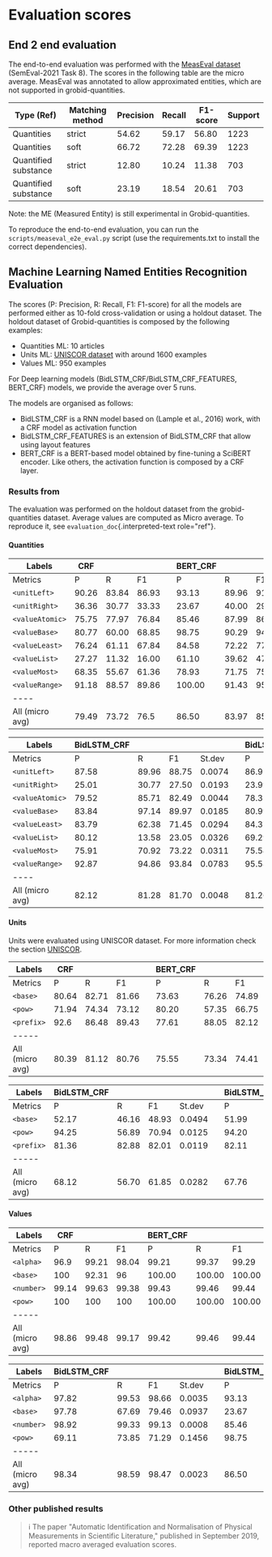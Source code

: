 # Evaluation scores

## End 2 end evaluation

The end-to-end evaluation was performed with the [MeasEval dataset](https://github.com/harperco/MeasEval) (SemEval-2021
Task 8).
The scores in the following table are the micro average. MeasEval was annotated to allow approximated entities, which
are not supported in grobid-quantities.

| Type (Ref)           | Matching  method | Precision | Recall | F1-score | Support |
|----------------------|------------------|-----------|--------|----------|---------|
| Quantities           | strict           | 54.62     | 59.17  | 56.80    | 1223    |
| Quantities           | soft             | 66.72     | 72.28  | 69.39    | 1223    |
| Quantified substance | strict           | 12.80     | 10.24  | 11.38    | 703     |
| Quantified substance | soft             | 23.19     | 18.54  | 20.61    | 703     |

Note: the ME (Measured Entity) is still experimental in Grobid-quantities.

To reproduce the end-to-end evaluation, you can run the `scripts/measeval_e2e_eval.py` script (use the requirements.txt
to install the correct dependencies).

## Machine Learning Named Entities Recognition Evaluation

The scores (P: Precision, R: Recall, F1: F1-score) for all the models are performed either as 10-fold cross-validation
or using a holdout dataset.
The holdout dataset of Grobid-quantities is composed by the following examples:

- Quantities ML: 10 articles
- Units ML: [UNISCOR dataset](references.md) with around 1600 examples
- Values ML: 950 examples

For Deep learning models (BidLSTM_CRF/BidLSTM_CRF_FEATURES, BERT_CRF) models, we provide the average over 5 runs.

The models are organised as follows:

- BidLSTM_CRF is a RNN model based on (Lample et al., 2016) work, with a CRF model as activation function
- BidLSTM_CRF_FEATURES is an extension of BidLSTM_CRF that allow using layout features
- BERT_CRF is a BERT-based model obtained by fine-tuning a SciBERT encoder. Like others, the activation function is
  composed by a CRF layer.

### Results from

The evaluation was performed on the holdout dataset from the grobid-quantities dataset.
Average values are computed as Micro average.
To reproduce it, see `evaluation_doc`{.interpreted-text role="ref"}.

#### Quantities

| Labels          | CRF   |       |       |              | BERT_CRF |       |       |        | Support |
|-----------------|-------|-------|-------|--------------|----------|-------|-------|--------|---------|
| Metrics         | P     | R     | F1    |              | P        | R     | F1    | St.dev |         |
| `<unitLeft>`    | 90.26 | 83.84 | 86.93 |              | 93.13    | 89.96 | 91.52 | 0.0086 | 464     |
| `<unitRight>`   | 36.36 | 30.77 | 33.33 |              | 23.67    | 40.00 | 29.70 | 0.0139 | 13      |
| `<valueAtomic>` | 75.75 | 77.97 | 76.84 |              | 85.46    | 87.99 | 86.70 | 0.0041 | 581     |
| `<valueBase>`   | 80.77 | 60.00 | 68.85 |              | 98.75    | 90.29 | 94.33 | 0.0163 | 35      |
| `<valueLeast>`  | 76.24 | 61.11 | 67.84 |              | 84.58    | 72.22 | 77.91 | 0.0212 | 126     |
| `<valueList>`   | 27.27 | 11.32 | 16.00 |              | 61.10    | 39.62 | 47.79 | 0.0262 | 53      |
| `<valueMost>`   | 68.35 | 55.67 | 61.36 |              | 78.93    | 71.75 | 75.16 | 0.0179 | 97      |
| `<valueRange>`  | 91.18 | 88.57 | 89.86 |              | 100.00   | 91.43 | 95.52 | 0.0000 | 35      |
| ----            |
| All (micro avg) | 79.49 | 73.72 | 76.5  |              | 86.50    | 83.97 | 85.22 | 0.0031 | 1404    |

| Labels          | BidLSTM_CRF |       |       |        |        | BidLSTM_CRF_FEATURES |       |       |        | Support |
|-----------------|-------------|-------|-------|--------|--------|----------------------|-------|-------|--------|---------|
| Metrics         | P           | R     | F1    | St.dev |        | P                    | R     | F1    | St.dev |         |
| `<unitLeft>`    | 87.58       | 89.96 | 88.75 | 0.0074 |        | 86.95                | 89.57 | 88.24 | 0.0097 | 464     |
| `<unitRight>`   | 25.01       | 30.77 | 27.50 | 0.0193 |        | 23.99                | 30.77 | 26.91 | 0.0146 | 13      |
| `<valueAtomic>` | 79.52       | 85.71 | 82.49 | 0.0044 |        | 78.33                | 86.57 | 82.24 | 0.0062 | 581     |
| `<valueBase>`   | 83.84       | 97.14 | 89.97 | 0.0185 |        | 80.99                | 97.14 | 88.32 | 0.0115 | 35      |
| `<valueLeast>`  | 83.79       | 62.38 | 71.45 | 0.0294 |        | 84.37                | 60.00 | 70.06 | 0.0335 | 126     |
| `<valueList>`   | 80.12       | 13.58 | 23.05 | 0.0326 |        | 69.29                | 14.34 | 23.37 | 0.0715 | 53      |
| `<valueMost>`   | 75.91       | 70.92 | 73.22 | 0.0311 |        | 75.54                | 67.01 | 70.99 | 0.0370 | 97      |
| `<valueRange>`  | 92.87       | 94.86 | 93.84 | 0.0783 |        | 95.58                | 97.14 | 96.35 | 0.0673 | 35      |
| ----            |             |       |
| All (micro avg) | 82.12       | 81.28 | 81.70 | 0.0048 |        | 81.26                | 81.11 | 81.19 | 0.0090 | 1404    | 

#### Units

Units were evaluated using UNISCOR dataset. For more information check the section [UNISCOR](references.md#uniscor).

| Labels          | CRF   |       |       | | BERT_CRF |       |       |        | Support |
|-----------------|-------|-------|-------|-|----------|-------|-------|--------|---------|
| Metrics         | P     | R     | F1    | | P        | R     | F1    | St.dev |         |
| `<base>`        | 80.64 | 82.71 | 81.66 | | 73.63    | 76.26 | 74.89 | 0.0231 | 3228    |
| `<pow>`         | 71.94 | 74.34 | 73.12 | | 80.20    | 57.35 | 66.75 | 0.0752 | 1773    |
| `<prefix>`      | 92.6  | 86.48 | 89.43 | | 77.61    | 88.05 | 82.12 | 0.0338 | 1287    |
| -----           |       
| All (micro avg) | 80.39 | 81.12 | 80.76 | | 75.55    | 73.34 | 74.41 | 0.0178 | 6288    |


| Labels          | BidLSTM_CRF |       |       |         | | BidLSTM_CRF_FEATURES |         |        |        | Support |
|-----------------|-------------|-------|-------|---------|-|----------------------|---------|--------|--------|---------|
| Metrics         | P           | R     | F1    | St.dev  | | P                    | R       | F1     | St.dev |         |
| `<base>`        | 52.17       | 46.16 | 48.93 | 0.0494  | | 51.99                | 48.00   | 49.88  | 0.0259 | 3228    |
| `<pow>`         | 94.25       | 56.89 | 70.94 | 0.0125  | | 94.20                | 56.92   | 70.96  | 0.0062 | 1773    |
| `<prefix>`      | 81.36       | 82.88 | 82.01 | 0.0119  | | 82.11                | 82.94   | 82.43  | 0.0201 | 1287    |
| -----           |             
| All (micro avg) | 68.12       | 56.70 | 61.85 | 0.0282  | | 67.76                | 57.67   | 62.29  | 0.0173 | 6288    |

#### Values

| Labels          | CRF   |       |       | BERT_CRF |        |        |        |         |
|-----------------|-------|-------|-------|----------|--------|--------|--------|---------|
| Metrics         | P     | R     | F1    | P        | R      | F1     | St.dev | Support |
| `<alpha>`       | 96.9  | 99.21 | 98.04 | 99.21    | 99.37  | 99.29  | 0.0017 | 464     |   
| `<base>`        | 100   | 92.31 | 96    | 100.00   | 100.00 | 100.00 | 0.0000 | 13      |   
| `<number>`      | 99.14 | 99.63 | 99.38 | 99.43    | 99.46  | 99.44  | 0.0005 | 581     |   
| `<pow>`         | 100   | 100   | 100   | 100.00   | 100.00 | 100.00 | 0.0000 | 35      |
| -----           |
| All (micro avg) | 98.86 | 99.48 | 99.17 | 99.42    | 99.46  | 99.44  | 0.0004 | 1093    | 

| Labels          | BidLSTM_CRF |       |       |        |       | BidLSTM_CRF_FEATURES |       |       |        |         |
|-----------------|-------------|-------|-------|--------|-------|----------------------|-------|-------|--------|---------|
| Metrics         | P           | R     | F1    | St.dev |       | P                    | R     | F1    | St.dev | Support |
| `<alpha>`       | 97.82       | 99.53 | 98.66 | 0.0035 |       | 93.13                | 89.96 | 91.52 | 0.0086 | 464     |
| `<base>`        | 97.78       | 67.69 | 79.46 | 0.0937 |       | 23.67                | 40.00 | 29.70 | 0.0139 | 13      |
| `<number>`      | 98.92       | 99.33 | 99.13 | 0.0008 |       | 85.46                | 87.99 | 86.70 | 0.0041 | 581     |
| `<pow>`         | 69.11       | 73.85 | 71.29 | 0.1456 |       | 98.75                | 90.29 | 94.33 | 0.0163 | 35      |
| -----           |             |       |
| All (micro avg) | 98.34       | 98.59 | 98.47 | 0.0023 |       | 86.50                | 83.97 | 85.22 | 0.0031 | 1093    |

### Other published results

> :information_source: The paper \"Automatic Identification and Normalisation of Physical Measurements in Scientific
> Literature,\" published in September 2019, reported macro averaged evaluation scores.
